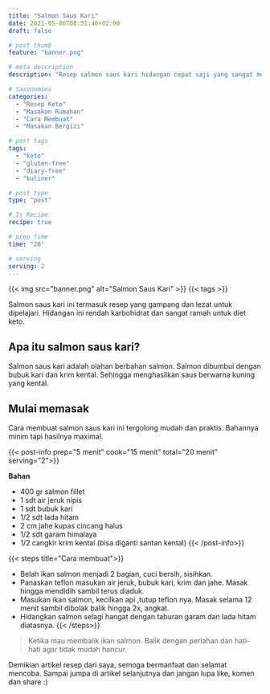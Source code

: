 ```yaml
---
title: "Salmon Saus Kari"
date: 2021-05-06T08:51:46+02:00
draft: false

# post thumb
feature: "banner.png"

# meta description
description: "Resep salmon saus kari hidangan cepat saji yang sangat menggugah selera. Sangat ramah untuk diet keto."

# taxonomies
categories:
  - "Resep Keto"
  - "Masakan Rumahan"
  - "Cara Membuat"
  - "Masakan Bergizi"

# post tags
tags:
  - "keto"
  - "gluten-free"
  - "diary-free"
  - "kuliner"

# post type
type: "post"

# Is Recipe
recipe: true

# prep time
time: "20"

# serving
serving: 2
---
```


{{< img src="banner.png" alt="Salmon Saus Kari" >}}
{{< tags >}}

Salmon saus kari ini termasuk resep yang gampang dan lezat untuk dipelajari. Hidangan ini rendah karbohidrat dan sangat ramah untuk diet keto.

## Apa itu salmon saus kari?

Salmon saus kari adalah olahan berbahan salmon. Salmon dibumbui dengan bubuk kari dan krim kental. Sehingga menghasilkan saus berwarna kuning yang kental.

## Mulai memasak

Cara membuat salmon saus kari ini tergolong mudah dan praktis. Bahannya minim tapi hasilnya maximal.

{{< post-info prep="5 menit" cook="15 menit" total="20 menit" serving="2">}}

__Bahan__

-   400 gr salmon fillet
-   1 sdt air jeruk nipis
-   1 sdt bubuk kari
-   1/2 sdt lada hitam
-   2 cm jahe kupas cincang halus
-   1/2 sdt garam himalaya
-   1/2 cangkir krim kental (bisa diganti santan kental)
{{< /post-info>}}

{{< steps title="Cara membuat">}}
- Belah ikan salmon menjadi 2 bagian, cuci bersih, sisihkan.
- Panaskan teflon masukan air jeruk, bubuk kari, krim dan jahe. Masak hingga mendidih sambil terus diaduk.
- Masukan ikan salmon, kecilkan api ,tutup teflon nya. Masak selama 12 menit sambil dibolak balik hingga 2x, angkat.
- Hidangkan salmon selagi hangat dengan taburan garam dan lada hitam diatasnya.
{{< /steps>}}

> Ketika mau membalik ikan salmon. Balik dengan perlahan dan hati-hati agar tidak mudah hancur.

Demikian artikel resep dari saya, semoga bermanfaat dan selamat mencoba. Sampai jumpa di artikel selanjutnya dan jangan lupa like, komen dan share :)
